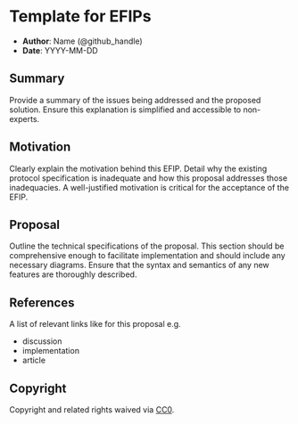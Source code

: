 # Template for EFIPs

- **Author**: Name (@github_handle) 
- **Date**: YYYY-MM-DD


## Summary

Provide a summary of the issues being addressed and the proposed solution. Ensure this explanation is simplified and accessible to non-experts.


## Motivation

Clearly explain the motivation behind this EFIP. Detail why the existing protocol specification is inadequate and how this proposal addresses those inadequacies. A well-justified motivation is critical for the acceptance of the EFIP.


## Proposal


Outline the technical specifications of the proposal. This section should be comprehensive enough to facilitate implementation and should include any necessary diagrams. Ensure that the syntax and semantics of any new features are thoroughly described.


## References

A list of relevant links like for this proposal e.g.
- discussion
- implementation
- article

## Copyright

Copyright and related rights waived via [CC0](https://creativecommons.org/publicdomain/zero/1.0/).

